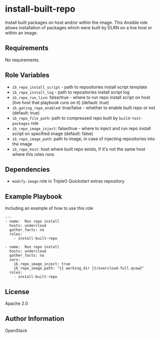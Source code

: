 install-built-repo
==================

Install built packages on host and/or within the image.
This Ansible role allows installation of packages which were built by DLRN
 on a live host or within an image.

Requirements
------------

No requirements.

Role Variables
--------------

* `ib_repo_install_script` - path to repositories install script template
* `ib_repo_install_log` - path to repositories install script log
* `ib_repo_run_live`: false/true - where to run repo install script on host (live host that playbook runs on it) (default: true)
* `ib_gating_repo_enabled`: true/false - whether to enable built repo or not (default: true)
* `ib_repo_file_path`: path to compressed repo built by `build-test-packages` role
* `ib_repo_image_inject`: false/true - where to inject and run repo install script on specified image (default: false)
* `ib_repo_image_path`: path to image, in case of injecting repositories into the image
* `ib_repo_host`: host where built repo exists, if it's not the same host where this roles runs

Dependencies
------------
* `modify-image` role in TripleO Quickstart extras repository


Example Playbook
----------------

Including an example of how to use this role

    ---
    - name:  Run repo install
      hosts: undercloud
      gather_facts: no
      roles:
        - install-built-repo

    - name:  Run repo install
      hosts: undercloud
      gather_facts: no
      vars:
        ib_repo_image_inject: true
        ib_repo_image_path: "{{ working_dir }}/overcloud-full.qcow2"
      roles:
        - install-built-repo


License
-------

Apache 2.0

Author Information
------------------

OpenStack
